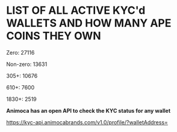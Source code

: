 # LIST OF ALL ACTIVE KYC'd WALLETS AND HOW MANY APE COINS THEY OWN

Zero: 27116

Non-zero: 13631

305+: 10676

610+: 7600

1830+: 2519

**Animoca has an open API to check the KYC status for any wallet**

https://kyc-api.animocabrands.com/v1.0/profile/?walletAddress=